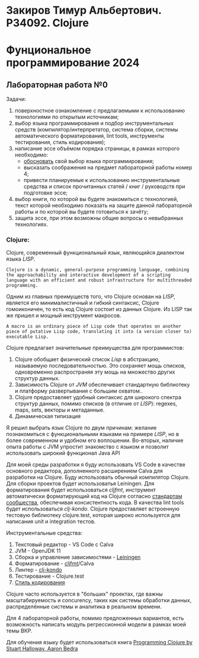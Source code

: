# Закиров Тимур Альбертович. P34092. Clojure
# Фунциональное программирование 2024

## Лабораторная работа №0

Задачи:

1. поверхностное ознакомление с предлагаемыми к использованию технологиями по открытым источникам;
2. выбор языка программирования и подбор инструментальных средств (компилятор/интерпретатор, система сборки, системы автоматического форматирования, lint tools, инструменты тестирования, стиль кодирования);
3. написание эссе объёмом порядка страницы, в рамках которого необходимо:
   - [обосновать](https://dic.academic.ru/dic.nsf/enc_philosophy/847/ОБОСНОВАНИЕ) свой выбор языка программирования;
   - высказать соображения на предмет лабораторной работы номер 4;
   - привести планируемые к использованию инструментальные средства и список прочитанных статей / книг / руководств при подготовке эссе;
4. выбор книги, по которой вы будете знакомиться с технологией, текст которой необходимо показать на защите данной лабораторной работы и по которой вы будете готовиться к зачёту;
5. защита эссе, при этом возможны общие вопросы о невыбранных технологиях.


### **Clojure**:
Clojure, современный функциональный язык, являющийся диалектом языка *LISP*. 

`Clojure is a dynamic, general-purpose programming language, combining the approachability and interactive development of a scripting language with an efficient and robust infrastructure for multithreaded programming.`

Одним из главных преимуществ того, что Clojure основан на *LISP*, является его минималистичный и гибкий синтаксис, Clojure гомоиконичен, то есть код Clojure состоит из данных Clojure. Из LISP так же пришел и мощный инструмент макросов. 
 
`A macro is an ordinary piece of Lisp code that operates on another piece of putative Lisp code, translating it into (a version closer to) executable Lisp.`

Clojure предлагает значительные преимущества для программистов:
1. Clojure обобщает физический список *Lisp* в абстракцию, называемую
последовательностью. Это сохраняет мощь списков, одновременно распространяя эту мощь
на множество других структур данных.
1. Зависимость Clojure от *JVM* обеспечивает стандартную библиотеку и платформу развертывания с большим охватом..
1. Clojure предоставляет удобный синтаксис для широкого спектра структур данных, помимо списков (в отличие от *LISP*): regexes, maps, sets, векторы и метаданные.
1. Динамическая типизация 

Я решил выбрать язык Clojure по двум причинам: желание познакомиться с функциональными языками на примере *LISP*, но в более современном и удобном его воплошении. Во-вторых, наличие опыта работы с JVM упростит знакомство с языком и позволит использовать широкий функционал Java API 

Для моей среды разработки я буду использовать VS Code в качестве основного редактора, дополненного расширением Calva для разработки на Clojure. Буду использовать обычный компилятор Clojure. Для сборки проектов будет использоватья Leiningen. Для форматирования будет использоваться *cljfmt*, инструмент автоматически форматирующий код на Clojure согласно [стандартам сообщества](https://github.com/bbatsov/clojure-style-guide?tab=readme-ov-file), обеспечивая консистентность кода. В качества lint tools будет использоваться *clj-kondo*. Clojure предоставляет встроенную тестовую библиотеку clojure.test, которая широко используется для написания unit и integration тестов.

Инструментальные средства:
1. Текстовый редактор - VS Code с Calva
1. JVM - OpenJDK 11
1. Cборка и управление зависимостями -  [Leiningen](https://leiningen.org/)
3. Форматирование -  [cljfmt](https://github.com/weavejester/cljfmt)/Calva
3. Линтер - [clj-kondo](https://github.com/clj-kondo/clj-kondo)
4. Тестирование - Clojure.test
5. [Стиль кодирования](https://github.com/bbatsov/clojure-style-guide?tab=readme-ov-file) 


Clojure часто используется в "больших" проектах, где важны масштабируемость и concurency, таких как системы обработки данных, распределённые системы и аналитика в реальном времени.

Для 4 лабораторной работы, помимо предложенных вариантов, есть возможность написать модуль регрессионной модели в рамках моей темы ВКР. 

Для обучения языку будет использоваться книга [Programming Clojure by Stuart Halloway, Aaron Bedra](https://github.com/clojurians-org/clojure-ebook-2/blob/master/Programming.Clojure.2nd.edition.pdf)
